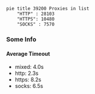 
```mermaid
pie title 39200 Proxies in list
    "HTTP" : 28103
    "HTTPS": 10480
    "SOCKS" : 7570
```

### Some Info
#### Average Timeout

- mixed: 4.0s
- http: 2.3s
- https: 8.2s
- socks: 6.5s
